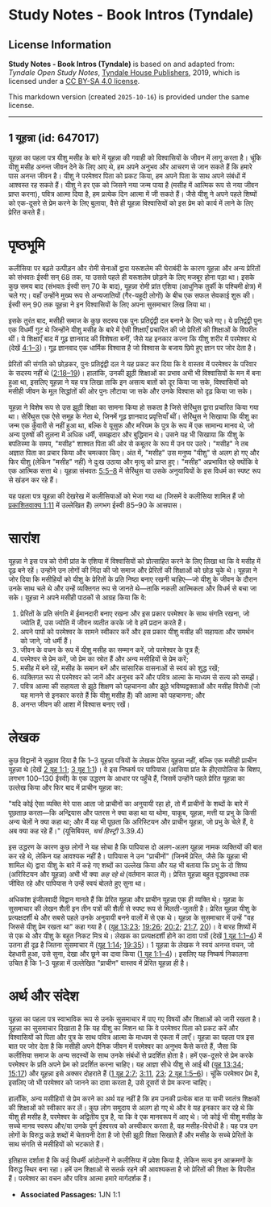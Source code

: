 # Study Notes - Book Intros (Tyndale)

## License Information

**Study Notes - Book Intros (Tyndale)** is based on and adapted from: _Tyndale Open Study Notes_, [Tyndale House Publishers](https://tyndaleopenresources.com/), 2019, which is licensed under a [CC BY-SA 4.0 license](https://creativecommons.org/licenses/by-sa/4.0/legalcode.en).

This markdown version (created `2025-10-16`) is provided under the same license.



--------------------------------

## 1 यूहन्ना (id: 647017)

यूहन्ना का पहला पत्र यीशु मसीह के बारे में यूहन्ना की गवाही को विश्वासियों के जीवन में लागू करता है। चूंकि यीशु मसीह अनन्त जीवन देने के लिए आए थे, हम अपने अनुभव और आचरण से जान सकते हैं कि हमारे पास अनन्त जीवन है। यीशु ने परमेश्वर पिता को प्रकट किया, हम अपने पिता के साथ अपने संबंधों में आश्वस्त रह सकते हैं। यीशु ने हर एक को जिसने नया जन्म पाया है (मसीह में आत्मिक रूप से नया जीवन प्राप्त करना), पवित्र आत्मा दिया है, हम प्रत्येक दिन आत्मा में जी सकते हैं। जैसे यीशु ने अपने पहले शिष्यों को एक\-दूसरे से प्रेम करने के लिए बुलाया, वैसे ही यूहन्ना विश्वासियों को इस प्रेम को कार्य में लाने के लिए प्रेरित करते हैं।

पृष्ठभूमि
=========

कलीसिया पर बढ़ते उत्पीड़न और रोमी सेनाओं द्वारा यरूशलेम की घेराबंदी के कारण यूहन्ना और अन्य प्रेरितों को संभवतः ईस्वी सन् 68 तक, या उससे पहले ही यरूशलेम छोड़ने के लिए मजबूर होना पड़ा था। इसके कुछ समय बाद (संभवतः ईस्वी सन् 70 के बाद), यूहन्ना रोमी प्रांत एशिया (आधुनिक तुर्की के पश्चिमी क्षेत्र) में चले गए। वहाँ उन्होंने मुख्य रूप से अन्यजातियों (गैर\-यहूदी लोगों) के बीच एक सफल सेवकाई शुरू की। ईस्वी सन् 90 तक यूहन्ना ने इन विश्वासियों के लिए अपना सुसमाचार लिख लिया था।

इसके तुरंत बाद, मसीही समाज के कुछ सदस्य एक पुनः प्रतिद्वंद्वी दल बनाने के लिए चले गए। ये प्रतिद्वंद्वी पुनः एक विधर्मी गुट थे जिन्होंने यीशु मसीह के बारे में ऐसी शिक्षाएँ प्रचारित की जो प्रेरितों की शिक्षाओं के विपरीत थीं। ये शिक्षाएँ बाद में गूढ़ ज्ञानवाद की विशेषता बनीं, जैसे यह इनकार करना कि यीशु शरीर में परमेश्वर थे (देखें [4:1–3](https://ref.ly/1John4:1-1John4:3))। गूढ़ ज्ञानवाद एक धार्मिक विश्वास है जो विश्वास के बजाय छिपे हुए ज्ञान पर जोर देता है।

 प्रेरितों की संगति को छोड़कर, पुनः प्रतिद्वंद्वी दल ने यह प्रकट कर दिया कि वे वास्तव में परमेश्वर के परिवार के सदस्य नहीं थे ([2:18–19](https://ref.ly/1John2:18-1John2:19))। हालांकि, उनकी झूठी शिक्षाओं का प्रभाव अभी भी विश्वासियों के मन में बना हुआ था, इसलिए यूहन्ना ने यह पत्र लिखा ताकि इन असत्य बातों को दूर किया जा सके, विश्वासियों को मसीही जीवन के मूल सिद्धांतों की ओर पुनः लौटाया जा सके और उनके विश्वास को दृढ़ किया जा सके।

यूहन्ना ने विशेष रूप से उस झूठी शिक्षा का सामना किया हो सकता है जिसे सेरिंथुस द्वारा प्रचारित किया गया था। सेरिंथुस एक ऐसे समूह के नेता थे, जिनमें गूढ़ ज्ञानवाद प्रवृत्तियाँ थीं। सेरिंथुस ने सिखाया कि यीशु का जन्म एक कुँवारी से नहीं हुआ था, बल्कि वे यूसुफ और मरियम के पुत्र के रूप में एक सामान्य मानव थे, जो अन्य पुरुषों की तुलना में अधिक धर्मी, समझदार और बुद्धिमान थे। उसने यह भी सिखाया कि यीशु के बपतिस्मा के समय, "मसीह" शाश्वत पिता की ओर से कबूतर के रूप में उन पर उतरे। "मसीह" ने तब अज्ञात पिता का प्रचार किया और चमत्कार किए। अंत में, "मसीह" उस मनुष्य "यीशु" से अलग हो गए और फिर यीशु (लेकिन "मसीह" नहीं) ने दुःख उठाया और मृत्यु को प्राप्त हुए। "मसीह" अप्रभावित रहे क्योंकि वे एक आत्मिक सत्ता थे। यूहन्ना संभवतः [5:5–8](https://ref.ly/1John5:5-1John5:8) में सेरिंथुस या उसके अनुयायियों के इस विधर्म का स्पष्ट रूप से खंडन कर रहे हैं।

यह पहला पत्र यूहन्ना की देखरेख में कलीसियाओं को भेजा गया था (जिसमें वे कलीसिया शामिल हैं जो [प्रकाशितवाक्य 1:11](https://ref.ly/Rev1:11) में उल्लेखित हैं) लगभग ईस्वी 85–90 के आसपास।

सारांश
======

यूहन्ना ने इस पत्र को रोमी प्रांत के एशिया में विश्वासियों को प्रोत्साहित करने के लिए लिखा था कि वे मसीह में दृढ़ बने रहें। उन्होंने उन लोगों की निंदा की जो समाज और प्रेरितों की शिक्षाओं को छोड़ चुके थे। यूहन्ना ने जोर दिया कि मसीहियों को यीशु के प्रेरितों के प्रति निष्ठा बनाए रखनी चाहिए—जो यीशु के जीवन के दौरान उनके साथ चले थे और उन्हें व्यक्तिगत रूप से जानते थे—ताकि नकली आत्मिकता और विधर्म से बचा जा सके। यूहन्ना ने अपने मसीही पाठकों से आग्रह किया कि वे:

1. प्रेरितों के प्रति संगति में ईमानदारी बनाए रखना और इस प्रकार परमेश्वर के साथ संगति रखना, जो ज्योति हैं, उस ज्योति में जीवन व्यतीत करके जो वे हमें प्रदान करते हैं।
2. अपने पापों को परमेश्वर के सामने स्वीकार करें और इस प्रकार यीशु मसीह की सहायता और समर्थन को जाने, जो धर्मी हैं।
3. जीवन के वचन के रूप में यीशु मसीह का सम्मान करें, जो परमेश्वर के पुत्र हैं;
4. परमेश्वर से प्रेम करें, जो प्रेम का स्रोत हैं और अन्य मसीहियों से प्रेम करें;
5. मसीह में बने रहें, मसीह के समान बनें और सांसारिक वासनाओं से स्वयं को शुद्ध रखें;
6. व्यक्तिगत रूप से परमेश्वर को जानें और अनुभव करें और पवित्र आत्मा के माध्यम से सत्य को समझें।
7. पवित्र आत्मा की सहायता से झूठे शिक्षण को पहचानना और झूठे भविष्यद्वक्ताओं और मसीह विरोधी (जो यह मानने से इनकार करते हैं कि यीशु मसीह हैं) की आत्मा को पहचानना; और
8. अनन्त जीवन की आशा में विश्वास बनाए रखें।

लेखक
====

कुछ विद्वानों ने सुझाव दिया है कि 1–3 यूहन्ना पत्रियों के लेखक प्रेरित यूहन्ना नहीं, बल्कि एक मसीही प्राचीन यूहन्ना थे (देखें [2 यूह 1:1](https://ref.ly/2John1:1); [3 यूह 1:1](https://ref.ly/3John1:1))। वे इस निष्कर्ष पर पापियास (आसिया प्रांत के हीएरापोलिस के बिशप, लगभग 100–130 ईस्वी) के एक उद्धरण के आधार पर पहुँचे हैं, जिसमें उन्होंने पहले प्रेरित यूहन्ना का उल्लेख किया और फिर बाद में प्राचीन यूहन्ना का:

"यदि कोई ऐसा व्यक्ति मेरे पास आता जो प्राचीनों का अनुयायी रहा हो, तो मैं प्राचीनों के शब्दों के बारे में पूछताछ करता—कि अन्द्रियास और पतरस ने क्या कहा था या थोमा, याकूब, यूहन्ना, मत्ती या प्रभु के किसी अन्य चेलों ने क्या कहा था; और मैं यह भी पूछता कि अरिस्टियन और प्राचीन यूहन्ना, जो प्रभु के चेले हैं, वे अब क्या कह रहे हैं।" (यूसिबियस, *चर्च हिस्ट्री* 3\.39\.4\)

इस उद्धरण के कारण कुछ लोगों ने यह सोचा है कि पापियास दो अलग\-अलग यूहन्ना नामक व्यक्तियों की बात कर रहे थे, लेकिन यह आवश्यक नहीं है। पापियास ने उन "प्राचीनों" (जिनमें प्रेरित, जैसे कि यूहन्ना भी शामिल थे) द्वारा यीशु के बारे में कहे गए शब्दों का उल्लेख किया और यह भी बताया कि प्रभु के दो शिष्य (अरिस्टियन और यूहन्ना) अभी भी क्या *कह रहे थे* (वर्तमान काल में)। प्रेरित यूहन्ना बहुत वृद्धावस्था तक जीवित रहे और पापियास ने उन्हें स्वयं बोलते हुए सुना था।

अधिकांश इंजीलवादी विद्वान मानते हैं कि प्रेरित यूहन्ना और प्राचीन यूहन्ना एक ही व्यक्ति थे। यूहन्ना के सुसमाचार की लेखन शैली इन तीन पत्रों की शैली से स्पष्ट रूप से मिलती\-जुलती है। प्रेरित यूहन्ना यीशु के प्रत्यक्षदर्शी थे और सबसे पहले उनके अनुयायी बनने वालों में से एक थे। यूहन्ना के सुसमाचार में उन्हें "वह जिससे यीशु प्रेम रखता था" कहा गया है ( ([यूह 13:23](https://ref.ly/John13:23); [19:26](https://ref.ly/John19:26); [20:2](https://ref.ly/John20:2); [21:7](https://ref.ly/John21:7), [20](https://ref.ly/John21:20))। वे बारह शिष्यों में से एक थे और यीशु के बहुत निकट मित्र थे। लेखक का प्रत्यक्षदर्शी होने का दावा पत्रों (देखें [1 यूह 1:1–4](https://ref.ly/1John1:1-1John1:4)) में उतना ही दृढ़ है जितना सुसमाचार में ([यूह 1:14](https://ref.ly/John1:14); [19:35](https://ref.ly/John19:35))। 1 यूहन्ना के लेखक ने स्वयं अनन्त वचन, जो देहधारी हुआ, उसे सुना, देखा और छूने का दावा किया ([1 यूह 1:1–4](https://ref.ly/1John1:1-1John1:4))। इसलिए यह निष्कर्ष निकालना उचित है कि 1–3 यूहन्ना में उल्लेखित "प्राचीन" वास्तव में प्रेरित यूहन्ना ही है।

अर्थ और संदेश
=============

यूहन्ना का पहला पत्र स्वाभाविक रूप से उनके सुसमाचार में पाए गए विषयों और शिक्षाओं को जारी रखता है। यूहन्ना का सुसमाचार दिखाता है कि यह यीशु का मिशन था कि वे परमेश्वर पिता को प्रकट करें और विश्वासियों को पिता और पुत्र के साथ पवित्र आत्मा के माध्यम से एकता में लाएँ। यूहन्ना का पहला पत्र इस बात पर जोर देता है कि मसीही अपने दैनिक जीवन में परमेश्वर का अनुभव कैसे करते हैं, जैसा कि कलीसिया समाज के अन्य सदस्यों के साथ उनके संबंधों से प्रदर्शित होता है। हमें एक\-दूसरे से प्रेम करके परमेश्वर के प्रति अपने प्रेम को प्रदर्शित करना चाहिए। यह आज्ञा सीधे यीशु से आई थी ([यूह 13:34](https://ref.ly/John13:34); [15:17](https://ref.ly/John15:17)) और यूहन्ना इसे अक्सर दोहराते हैं ([1 यूह 2:7](https://ref.ly/1John2:7); [3:11](https://ref.ly/1John3:11), [23](https://ref.ly/1John3:23); [2 यूह 1:5–6](https://ref.ly/2John1:5-2John1:6))। चूंकि परमेश्वर प्रेम है, इसलिए जो भी परमेश्वर को जानने का दावा करता है, उसे दूसरों से प्रेम करना चाहिए।

हालाँकि, अन्य मसीहियों से प्रेम करने का अर्थ यह नहीं है कि हम उनकी प्रत्येक बात या सभी स्वतंत्र शिक्षकों की शिक्षाओं को स्वीकार कर लें। कुछ लोग समुदाय से अलग हो गए थे और वे यह इनकार कर रहे थे कि यीशु ही मसीह है, परमेश्वर के अद्वितीय पुत्र है, या कि वे एक मानवरूप में आए थे। जो कोई भी यीशु मसीह के सच्चे मानव स्वरूप और/या उनके पूर्ण ईश्वरत्व को अस्वीकार करता है, वह मसीह\-विरोधी है। यह पत्र उन लोगों के विरुद्ध कड़े शब्दों में चेतावनी देता है जो ऐसी झूठी शिक्षा सिखाते हैं और मसीह के सच्चे प्रेरितों के साथ संगति से मसीहियों को भटकाते हैं।

इतिहास दर्शाता है कि कई विधर्मी आंदोलनों ने कलीसिया में प्रवेश किया है, लेकिन सत्य इन आक्रमणों के विरुद्ध स्थिर बना रहा। हमें उन शिक्षाओं से सतर्क रहने की आवश्यकता है जो प्रेरितों की शिक्षा के विपरीत हैं। परमेश्वर का वचन और पवित्र आत्मा हमारे मार्गदर्शक हैं।

* **Associated Passages:** 1JN 1:1

